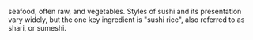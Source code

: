 seafood, often raw, and vegetables. Styles of sushi and its presentation vary widely, but the one key ingredient is "sushi rice", also referred to as shari, or sumeshi.